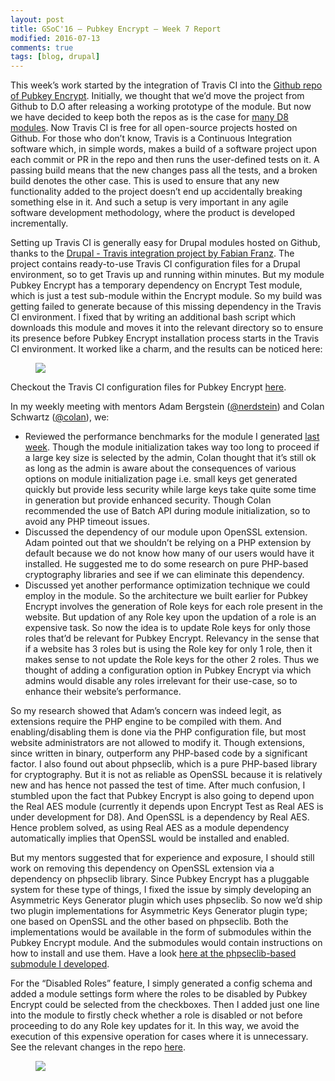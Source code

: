 ```yaml
---
layout: post
title: GSoC'16 – Pubkey Encrypt – Week 7 Report
modified: 2016-07-13
comments: true
tags: [blog, drupal]
---
```


This week’s work started by the integration of Travis CI into the <a href="https://github.com/d8-contrib-modules/pubkey_encrypt">Github repo of Pubkey Encrypt</a>. Initially, we thought that we’d move the project from Github to D.O after releasing a working prototype of the module. But now we have decided to keep both the repos as is the case for <a href="https://github.com/d8-contrib-modules/"> many D8 modules</a>. Now Travis CI is free for all open-source projects hosted on Github. For those who don’t know, Travis is a Continuous Integration software which, in simple words, makes a build of a software project upon each commit or PR in the repo and then runs the user-defined tests on it. A passing build means that the new changes pass all the tests, and a broken build denotes the other case. This is used to ensure that any new functionality added to the project doesn’t end up accidentally breaking something else in it. And such a setup is very important in any agile software development methodology, where the product is developed incrementally.

Setting up Travis CI is generally easy for Drupal modules hosted on Github, thanks to the <a href="https://github.com/LionsAd/drupal_ti">Drupal - Travis integration project by Fabian Franz</a>. The project contains ready-to-use Travis CI configuration files for a Drupal environment, so to get Travis up and running within minutes. But my module Pubkey Encrypt has a temporary dependency on Encrypt Test module, which is just a test sub-module within the Encrypt module. So my build was getting failed to generate because of this missing dependency in the Travis CI environment. I fixed that by writing an additional bash script which downloads this module and moves it into the relevant directory so to ensure its presence before Pubkey Encrypt installation process starts in the Travis CI environment. It worked like a charm, and the results can be noticed here:

<figure>
  <img src="http://www.talhaparacha.com/build-status.png">
</figure>

Checkout the Travis CI configuration files for Pubkey Encrypt <a href="https://github.com/d8-contrib-modules/pubkey_encrypt/commit/6f6239ebb66ce7b2d47cf99c6887a0beae3bc51b">here<a/>.

In my weekly meeting with mentors Adam Bergstein (<a href ='https://www.drupal.org/u/nerdstein'>@nerdstein</a>) and Colan Schwartz (<a href='https://www.drupal.org/u/colan'>@colan</a>), we:

* Reviewed the performance benchmarks for the module I generated <a href="http://www.talhaparacha.com/gsoc-2016-week-6-report/">last week</a>. Though the module initialization takes way too long to proceed if a large key size is selected by the admin, Colan thought that it’s still ok as long as the admin is aware about the consequences of various options on module initialization page i.e. small keys get generated quickly but provide less security while large keys take quite some time in generation but provide enhanced security. Though Colan recommended the use of Batch API during module initialization, so to avoid any PHP timeout issues.
* Discussed the dependency of our module upon OpenSSL extension. Adam pointed out that we shouldn’t be relying on a PHP extension by default because we do not know how many of our users would have it installed. He suggested me to do some research on pure PHP-based cryptography libraries and see if we can eliminate this dependency.
* Discussed yet another performance optimization technique we could employ in the module. So the architecture we built earlier for Pubkey Encrypt involves the generation of Role keys for each role present in the website. But updation of any Role key upon the updation of a role is an expensive task. So now the idea is to update Role keys for only those roles that’d be relevant for Pubkey Encrypt. Relevancy in the sense that if a website has 3 roles but is using the Role key for only 1 role, then it makes sense to not update the Role keys for the other 2 roles. Thus we thought of adding a configuration option in Pubkey Encrypt via which admins would disable any roles irrelevant for their use-case, so to enhance their website’s performance.

So my research showed that Adam’s concern was indeed legit, as extensions require the PHP engine to be compiled with them. And enabling/disabling them is done via the PHP configuration file, but most website administrators are not allowed to modify it. Though extensions, since written in binary, outperform any PHP-based code by a significant factor. I also found out about phpseclib, which is a pure PHP-based library for cryptography. But it is not as reliable as OpenSSL because it is relatively new and has hence not passed the test of time. After much confusion, I stumbled upon the fact that Pubkey Encrypt is also going to depend upon the Real AES module (currently it depends upon Encrypt Test as Real AES is under development for D8). And OpenSSL is a dependency by Real AES. Hence problem solved, as using Real AES as a module dependency automatically implies that OpenSSL would be installed and enabled.

But my mentors suggested that for experience and exposure, I should still work on removing this dependency on OpenSSL extension via a dependency on phpseclib library. Since Pubkey Encrypt has a pluggable system for these type of things, I fixed the issue by simply developing an Asymmetric Keys Generator plugin which uses phpseclib. So now we’d ship two plugin implementations for Asymmetric Keys Generator plugin type; one based on OpenSSL and the other based on phpseclib. Both the implementations would be available in the form of submodules within the Pubkey Encrypt module. And the submodules would contain instructions on how to install and use them. Have a look <a href="https://github.com/talhaparacha/pubkey_encrypt/commit/770afd1d542417b2e86970d03ef7a7ad35b279d7">here at the phpseclib-based submodule I developed</a>.

For the “Disabled Roles” feature, I simply generated a config schema and added a module settings form where the roles to be disabled by Pubkey Encrypt could be selected from the checkboxes. Then I added just one line into the module to firstly check whether a role is disabled or not before proceeding to do any Role key updates for it. In this way, we avoid the execution of this expensive operation for cases where it is unnecessary. See the relevant changes in the repo <a href="https://github.com/talhaparacha/pubkey_encrypt/commit/294185e40b1f4a70bbbe64b7142ee23f5b79a52e">here</a>.

<figure>
  <img src="http://www.talhaparacha.com/disable-roles.png">
</figure>
